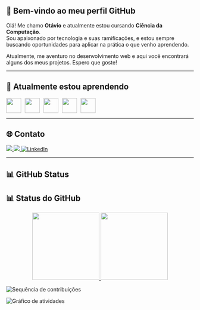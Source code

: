 ## 👋 Bem-vindo ao meu perfil GitHub 

Olá! Me chamo **Otávio** e atualmente estou cursando **Ciência da Computação**.  
Sou apaixonado por tecnologia e suas ramificações, e estou sempre buscando oportunidades para aplicar na prática o que venho aprendendo.  

Atualmente, me aventuro no desenvolvimento web e aqui você encontrará alguns dos meus projetos. Espero que goste!

---

## 📘 Atualmente estou aprendendo

<div style="display: flex; gap: 10px; align-items: center;">
  <img src="https://cdn.jsdelivr.net/gh/devicons/devicon/icons/javascript/javascript-original.svg" width="40px"/>
  <img src="https://cdn.jsdelivr.net/gh/devicons/devicon/icons/sqldeveloper/sqldeveloper-original.svg" width="40px"/>
  <img src="https://cdn.jsdelivr.net/gh/devicons/devicon/icons/html5/html5-original.svg" width="40px"/>
  <img src="https://cdn.jsdelivr.net/gh/devicons/devicon/icons/css3/css3-original.svg" width="40px"/>
  <img src="https://cdn.jsdelivr.net/gh/devicons/devicon/icons/bootstrap/bootstrap-original.svg" width="40px"/>
  
</div>

---

## 🌐 Contato

<div>
  <a href="https://www.instagram.com/levi.holanda07?igsh=MWZvOGQwdWx4Z3JvYg==" target="_blank">
    <img loading="lazy" src="https://img.shields.io/badge/-Instagram-%23E4405F?style=for-the-badge&logo=instagram&logoColor=white">
  </a>
  <a href="mailto:otavio.holanda05@gmail.com" target="_blank">
    <img loading="lazy" src="https://img.shields.io/badge/Gmail-D14836?style=for-the-badge&logo=gmail&logoColor=white">
  </a>
  <a href="https://www.linkedin.com/in/ot%C3%A1vio-levi-89a93030a/" target="_blank">
  <img src="https://img.shields.io/badge/-LinkedIn-%230077B5?style=for-the-badge&logo=linkedin&logoColor=white" alt="LinkedIn">
</a>
</div>

---

## 📊 GitHub Status

## 📊 Status do GitHub

<div align="center">
  <a href="https://github.com/TechOtavio">
    <img height="180em" src="https://github-readme-stats.vercel.app/api?username=TechOtavio&show_icons=true&theme=dracula&include_all_commits=true&count_private=true&locale=pt-br"/>
    <img height="180em" src="https://github-readme-stats.vercel.app/api/top-langs/?username=TechOtavio&layout=compact&langs_count=7&theme=dracula&locale=pt-br"/>
  </a>
</div>

![Sequência de contribuições](https://streak-stats.demolab.com/?user=TechOtavio&theme=dracula&locale=pt_BR&date_format=j%20M%5B,%20Y%5D)

![Gráfico de atividades](https://github-readme-activity-graph.cyclic.app/graph?username=TechOtavio&theme=dracula&locale=pt-br)

